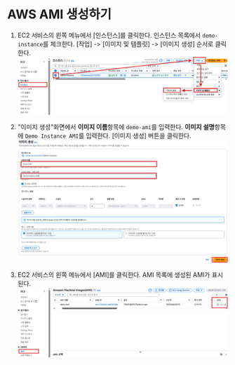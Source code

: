 # AWS AMI 생성하기

1. EC2 서비스의 왼쪽 메뉴에서 [인스턴스]를 클릭한다. 인스턴스 목록에서 `demo-instance`를 체크한다. [작업] -> [이미지 및 템플릿] -> [이미지 생성] 순서로 클릭한다.
   ![이미지 생성](../images/4/8-1.png)

2. "이미지 생성"화면에서 **이미지 이름**항목에 `demo-ami`를 입력한다. **이미지 설명**항목에 `Demo Instance AMI`를 입력한다. [이미지 생성] 버튼을 클릭한다.
   ![이미지 생성](../images/4/8-2.png)

3. EC2 서비스의 왼쪽 메뉴에서 [AMI]를 클릭한다. AMI 목록에 생성된 AMI가 표시된다. 
   ![이미지](../images/4/8-3.png)